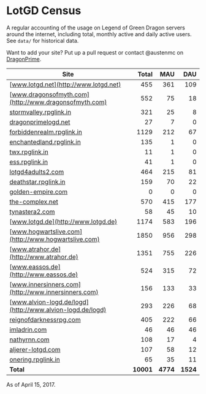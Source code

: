 # LotGD Census
A regular accounting of the usage on Legend of Green Dragon servers around the internet, including total, monthly active and daily active users. See `data/` for historical data.

Want to add your site? Put up a pull request or contact @austenmc on [DragonPrime](http://dragonprime.net).


Site | Total | MAU | DAU
--- | ---:| ---:| ---:
[www.lotgd.net](http://www.lotgd.net)|455|361|109
[www.dragonsofmyth.com](http://www.dragonsofmyth.com)|552|75|18
[stormvalley.rpglink.in](http://stormvalley.rpglink.in)|321|25|8
[dragonprimelogd.net](http://dragonprimelogd.net)|27|7|0
[forbiddenrealm.rpglink.in](http://forbiddenrealm.rpglink.in)|1129|212|67
[enchantedland.rpglink.in](http://enchantedland.rpglink.in)|135|1|0
[twx.rpglink.in](http://twx.rpglink.in)|11|1|0
[ess.rpglink.in](http://ess.rpglink.in)|41|1|0
[lotgd4adults2.com](http://lotgd4adults2.com)|464|215|81
[deathstar.rpglink.in](http://deathstar.rpglink.in)|159|70|22
[golden-empire.com](http://golden-empire.com)|0|0|0
[the-complex.net](http://the-complex.net)|570|415|177
[tynastera2.com](http://tynastera2.com)|58|45|10
[www.lotgd.de](http://www.lotgd.de)|1174|583|196
[www.hogwartslive.com](http://www.hogwartslive.com)|1850|956|298
[www.atrahor.de](http://www.atrahor.de)|1351|755|226
[www.eassos.de](http://www.eassos.de)|524|315|72
[www.innersinners.com](http://www.innersinners.com)|156|133|33
[www.alvion-logd.de/logd](http://www.alvion-logd.de/logd)|293|226|68
[reignofdarknessrpg.com](http://reignofdarknessrpg.com)|405|222|66
[imladrin.com](http://imladrin.com)|46|46|46
[nathyrnn.com](http://nathyrnn.com)|108|17|4
[aljerer-lotgd.com](http://aljerer-lotgd.com)|107|58|12
[onering.rpglink.in](http://onering.rpglink.in)|65|35|11
**Total**|**10001**|**4774**|**1524**

As of April 15, 2017.
